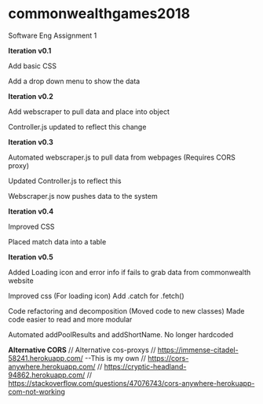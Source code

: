 # commonwealthgames2018
Software Eng Assignment 1


**Iteration v0.1**


Add basic CSS

Add a drop down menu to show the data


**Iteration v0.2**


Add webscraper to pull data and place into object

Controller.js updated to reflect this change


**Iteration v0.3**


Automated webscraper.js to pull data from webpages (Requires CORS proxy)

Updated Controller.js to reflect this

Webscraper.js now pushes data to the system


**Iteration v0.4**


Improved CSS

Placed match data into a table


**Iteration v0.5**


Added Loading icon and error info if fails to grab data from commonwealth website

Improved css (For loading icon)
Add .catch for .fetch()

Code refactoring and decomposition (Moved code to new classes)
Made code easier to read and more modular

Automated addPoolResults and addShortName. No longer hardcoded




**Alternative CORS**
// Alternative cos-proxys
// https://immense-citadel-58241.herokuapp.com/  --This is my own
// https://cors-anywhere.herokuapp.com/
// https://cryptic-headland-94862.herokuapp.com/
// https://stackoverflow.com/questions/47076743/cors-anywhere-herokuapp-com-not-working
